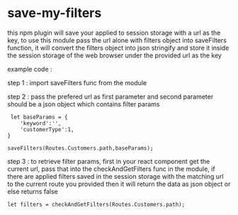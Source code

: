 # save-my-filters
this npm plugin will save your applied to session storage with a url as the key,
to use this module pass the url alone with filters object into saveFilters function, it will convert the filters object 
into json stringify and store it inside the session storage of the web browser under the provided url as the key

example code : 

step 1 : import saveFilters func from the module

step 2 : pass the prefered url as first parameter and second parameter should be a json object which contains filter params

     let baseParams = {
        'keyword':'',
        'customerType':1,
    }

    saveFilters(Routes.Customers.path,baseParams);


step 3 : to retrieve filter params, first in your react component get the current url, pass that into the checkAndGetFilters func in the module, if there are applied filters saved in the session storage with the matching url to the current route you provided then it will return the data as json object or else returns false

    let filters = checkAndGetFilters(Routes.Customers.path);
